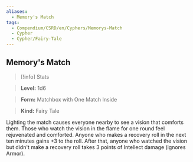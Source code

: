 ```yaml
---
aliases:
  - Memory's Match
tags:
  - Compendium/CSRD/en/Cyphers/Memorys-Match
  - Cypher
  - Cypher/Fairy-Tale
---
```

  
    
## Memory's Match    
>[!info] Stats    
> **Level:** 1d6    
> **Form:** Matchbox with One Match Inside    
> **Kind:** Fairy Tale  
    
Lighting the match causes everyone nearby to see a vision that comforts them. Those who watch the vision in the flame for one round feel rejuvenated and comforted. Anyone who makes a recovery roll in the next ten minutes gains +3 to the roll. After that, anyone who watched the vision but didn't make a recovery roll takes 3 points of Intellect damage (ignores Armor).